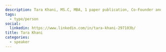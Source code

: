 ```yaml
---
description: Tara Khani, MS.C, MBA, 1 paper publication, Co-Founder and CEO of Edge AI Innovations with 14 years experience as engineering lead and enterprise sales director at Keyence, Mitutoyo, Ansys/Synopsys and SOTI.
tags:
  - type/person
social:
  linkedin: https://www.linkedin.com/in/tara-khani-297103b/
title: Tara Khani
categories:
  - speaker
---
```

